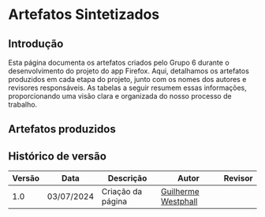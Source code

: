 # Artefatos Sintetizados

## Introdução

Esta página documenta os artefatos criados pelo Grupo 6 durante o desenvolvimento do projeto do app Firefox. Aqui, detalhamos os artefatos produzidos em cada etapa do projeto, junto com os nomes dos autores e revisores responsáveis. As tabelas a seguir resumem essas informações, proporcionando uma visão clara e organizada do nosso processo de trabalho.

## Artefatos produzidos

## Histórico de versão

| Versão | Data       | Descrição         | Autor                                           | Revisor |
| ------ | ---------- | ----------------- | ----------------------------------------------- | ------- |
| 1.0    | 03/07/2024 | Criação da página | [Guilherme Westphall](https://github.com/west7) |         |